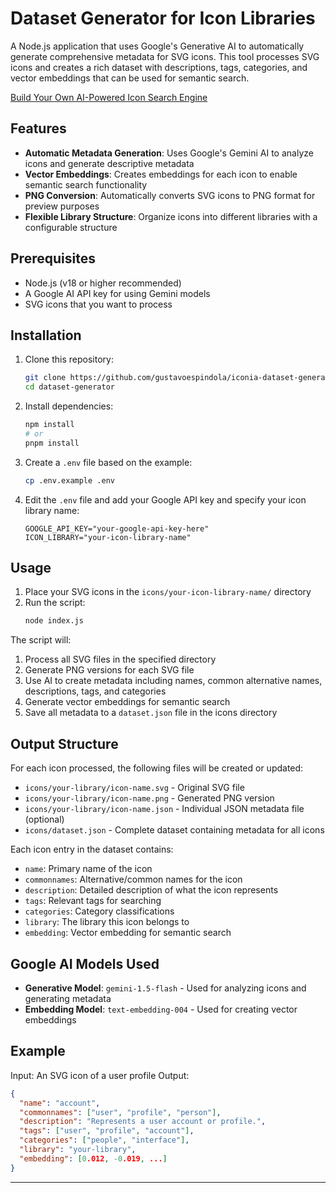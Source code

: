 # Dataset Generator for Icon Libraries

A Node.js application that uses Google's Generative AI to automatically generate comprehensive metadata for SVG icons. This tool processes SVG icons and creates a rich dataset with descriptions, tags, categories, and vector embeddings that can be used for semantic search.

[Build Your Own AI-Powered Icon Search Engine](https://medium.com/p/a3400015324b/edit)

## Features

- **Automatic Metadata Generation**: Uses Google's Gemini AI to analyze icons and generate descriptive metadata
- **Vector Embeddings**: Creates embeddings for each icon to enable semantic search functionality
- **PNG Conversion**: Automatically converts SVG icons to PNG format for preview purposes
- **Flexible Library Structure**: Organize icons into different libraries with a configurable structure

## Prerequisites

- Node.js (v18 or higher recommended)
- A Google AI API key for using Gemini models
- SVG icons that you want to process

## Installation

1. Clone this repository:

   ```bash
   git clone https://github.com/gustavoespindola/iconia-dataset-generator.git
   cd dataset-generator
   ```

2. Install dependencies:

   ```bash
   npm install
   # or
   pnpm install
   ```

3. Create a `.env` file based on the example:

   ```bash
   cp .env.example .env
   ```

4. Edit the `.env` file and add your Google API key and specify your icon library name:
   ```
   GOOGLE_API_KEY="your-google-api-key-here"
   ICON_LIBRARY="your-icon-library-name"
   ```

## Usage

1. Place your SVG icons in the `icons/your-icon-library-name/` directory
2. Run the script:
   ```bash
   node index.js
   ```

The script will:

1. Process all SVG files in the specified directory
2. Generate PNG versions for each SVG file
3. Use AI to create metadata including names, common alternative names, descriptions, tags, and categories
4. Generate vector embeddings for semantic search
5. Save all metadata to a `dataset.json` file in the icons directory

## Output Structure

For each icon processed, the following files will be created or updated:

- `icons/your-library/icon-name.svg` - Original SVG file
- `icons/your-library/icon-name.png` - Generated PNG version
- `icons/your-library/icon-name.json` - Individual JSON metadata file (optional)
- `icons/dataset.json` - Complete dataset containing metadata for all icons

Each icon entry in the dataset contains:

- `name`: Primary name of the icon
- `commonnames`: Alternative/common names for the icon
- `description`: Detailed description of what the icon represents
- `tags`: Relevant tags for searching
- `categories`: Category classifications
- `library`: The library this icon belongs to
- `embedding`: Vector embedding for semantic search

## Google AI Models Used

- **Generative Model**: `gemini-1.5-flash` - Used for analyzing icons and generating metadata
- **Embedding Model**: `text-embedding-004` - Used for creating vector embeddings

## Example

Input: An SVG icon of a user profile
Output:

```json
{
  "name": "account",
  "commonnames": ["user", "profile", "person"],
  "description": "Represents a user account or profile.",
  "tags": ["user", "profile", "account"],
  "categories": ["people", "interface"],
  "library": "your-library",
  "embedding": [0.012, -0.019, ...]
}

```

---
